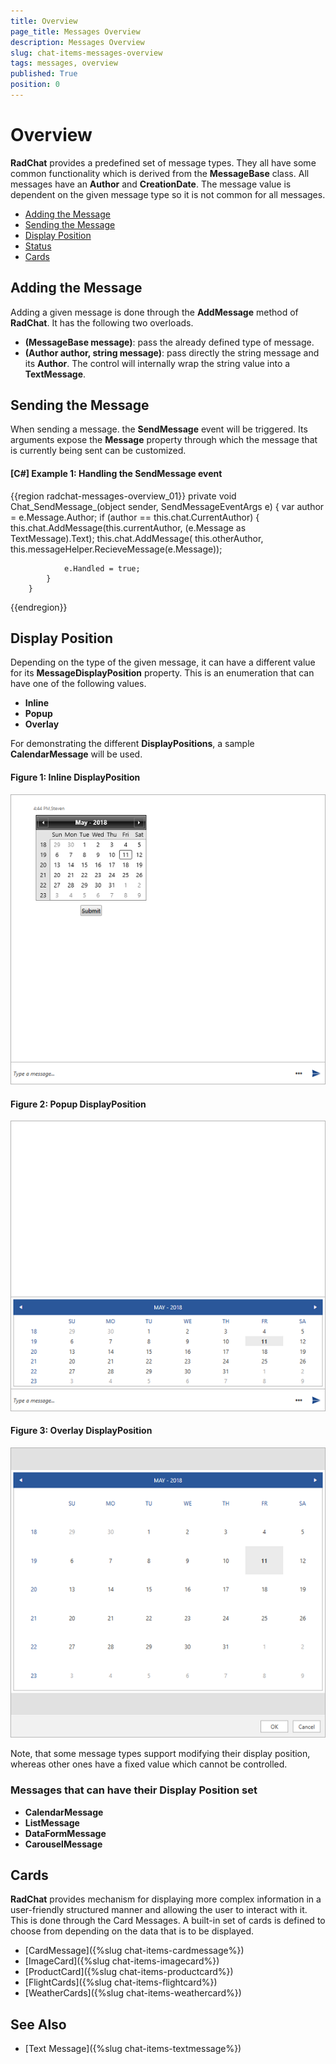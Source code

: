 ```yaml
---
title: Overview
page_title: Messages Overview
description: Messages Overview
slug: chat-items-messages-overview
tags: messages, overview
published: True
position: 0
---
```


# Overview

__RadChat__ provides a predefined set of message types. They all have some common functionality which is derived from the __MessageBase__ class. All messages have an __Author__ and __CreationDate__. The message value is dependent on the given message type so it is not common for all messages. 

* [Adding the Message](#adding-the-message)
* [Sending the Message](#sending-the-message)
* [Display Position](#display-position)
* [Status](#status)
* [Cards](#cards)

## Adding the Message

Adding a given message is done through the __AddMessage__ method of __RadChat__. It has the following two overloads.

* __(MessageBase message)__: pass the already defined type of message.
* __(Author author, string message)__: pass directly the string message and its __Author__. The control will internally wrap the string value into a __TextMessage__.

## Sending the Message

When sending a message. the __SendMessage__ event will be triggered. Its arguments expose the __Message__ property through which the message that is currently being sent can be customized.

#### __[C#] Example 1: Handling the SendMessage event__ 
{{region radchat-messages-overview_01}}
	private void Chat_SendMessage_(object sender, SendMessageEventArgs e)
        {
            var author = e.Message.Author;
            if (author == this.chat.CurrentAuthor)
            {
                this.chat.AddMessage(this.currentAuthor, (e.Message as TextMessage).Text);
                this.chat.AddMessage( this.otherAuthor, this.messageHelper.RecieveMessage(e.Message));

                e.Handled = true;
            }
        }
{{endregion}}

## Display Position

Depending on the type of the given message, it can have a different value for its __MessageDisplayPosition__ property. This is an enumeration that can have one of the following values.

* __Inline__
* __Popup__
* __Overlay__

For demonstrating the different __DisplayPositions__, a sample __CalendarMessage__ will be used. 

#### __Figure 1: Inline DisplayPosition__
![Inline DisplayPosition](images/RadChat_Messages_Calendar_01.png)

#### __Figure 2: Popup DisplayPosition__
![Popup DisplayPosition](images/RadChat_Messages_Overview_01.png)

#### __Figure 3: Overlay DisplayPosition__
![Overlay DisplayPosition](images/RadChat_Messages_Overview_02.png)

Note, that some message types support modifying their display position, whereas other ones have a fixed value which cannot be controlled. 

### Messages that can have their Display Position set

* __CalendarMessage__
* __ListMessage__
* __DataFormMessage__
* __CarouselMessage__


## Cards

__RadChat__ provides mechanism for displaying more complex information in a user-friendly structured manner and allowing the user to interact with it. This is done through the Card Messages. A built-in set of cards is defined to choose from depending on the data that is to be displayed. 

* [CardMessage]({%slug chat-items-cardmessage%})
* [ImageCard]({%slug chat-items-imagecard%})
* [ProductCard]({%slug chat-items-productcard%})
* [FlightCards]({%slug chat-items-flightcard%})
* [WeatherCards]({%slug chat-items-weathercard%})

## See Also 

* [Text Message]({%slug chat-items-textmessage%})

